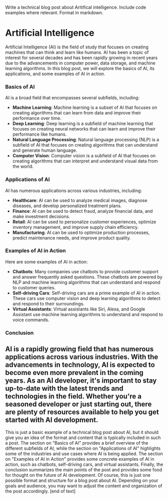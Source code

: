  Write a technical blog post about Aritifical intelligence. Include code examples where relevant. Format in markdown.
# Artificial Intelligence

Artificial Intelligence (AI) is the field of study that focuses on creating machines that can think and learn like humans. AI has been a topic of interest for several decades and has been rapidly growing in recent years due to the advancements in computer power, data storage, and machine learning algorithms. In this blog post, we will explore the basics of AI, its applications, and some examples of AI in action.
### Basics of AI

AI is a broad field that encompasses several subfields, including:

* **Machine Learning**: Machine learning is a subset of AI that focuses on creating algorithms that can learn from data and improve their performance over time.
* **Deep Learning**: Deep learning is a subfield of machine learning that focuses on creating neural networks that can learn and improve their performance like humans.
* **Natural Language Processing**: Natural language processing (NLP) is a subfield of AI that focuses on creating algorithms that can understand and generate human language.
* **Computer Vision**: Computer vision is a subfield of AI that focuses on creating algorithms that can interpret and understand visual data from the world.
### Applications of AI

AI has numerous applications across various industries, including:

* **Healthcare**: AI can be used to analyze medical images, diagnose diseases, and develop personalized treatment plans.
* **Finance**: AI can be used to detect fraud, analyze financial data, and make investment decisions.
* **Retail**: AI can be used to personalize customer experiences, optimize inventory management, and improve supply chain efficiency.
* **Manufacturing**: AI can be used to optimize production processes, predict maintenance needs, and improve product quality.
### Examples of AI in Action

Here are some examples of AI in action:

* **Chatbots**: Many companies use chatbots to provide customer support and answer frequently asked questions. These chatbots are powered by NLP and machine learning algorithms that can understand and respond to customer queries.
* **Self-driving Cars**: Self-driving cars are a prime example of AI in action. These cars use computer vision and deep learning algorithms to detect and respond to their surroundings.
* **Virtual Assistants**: Virtual assistants like Siri, Alexa, and Google Assistant use machine learning algorithms to understand and respond to voice commands.
### Conclusion

AI is a rapidly growing field that has numerous applications across various industries. With the advancements in technology, AI is expected to become even more prevalent in the coming years. As an AI developer, it's important to stay up-to-date with the latest trends and technologies in the field. Whether you're a seasoned developer or just starting out, there are plenty of resources available to help you get started with AI development.
---
This is just a basic example of a technical blog post about AI, but it should give you an idea of the format and content that is typically included in such a post. The section on "Basics of AI" provides a brief overview of the different subfields of AI, while the section on "Applications of AI" highlights some of the industries and use cases where AI is being applied. The section on "Examples of AI in Action" provides some concrete examples of AI in action, such as chatbots, self-driving cars, and virtual assistants. Finally, the conclusion summarizes the main points of the post and provides some food for thought on the future of AI development.
Of course, this is just one possible format and structure for a blog post about AI. Depending on your goals and audience, you may want to adjust the content and organization of the post accordingly. [end of text]


